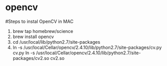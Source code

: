 # opencv
#Steps to instal OpenCV in MAC
 1. brew tap homebrew/science
 2. brew install opencv
 3. cd /usr/local/lib/python2.7/site-packages
 4. ln -s /usr/local/Cellar/opencv/2.4.10/lib/python2.7/site-packages/cv.py cv.py
ln -s /usr/local/Cellar/opencv/2.4.10/lib/python2.7/site-packages/cv2.so cv2.so

